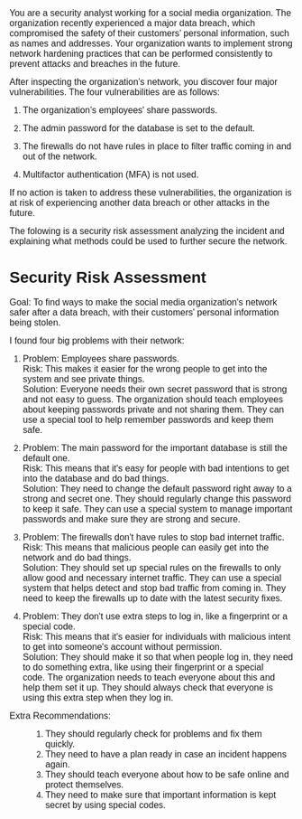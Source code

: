 <p><span style="font-size:16px"><span style="font-family:Arial,Helvetica,sans-serif">You are a security analyst working for a social media organization. The organization recently experienced a major data breach, which compromised the safety of their customers&rsquo; personal information, such as names and addresses. Your organization wants to implement strong network hardening practices that can be performed consistently to prevent attacks and breaches in the future.&nbsp;</span></span></p>

<p><span style="font-size:16px"><span style="font-family:Arial,Helvetica,sans-serif">After inspecting the organization&rsquo;s network, you discover four major vulnerabilities. The four vulnerabilities are as follows:</span></span></p>

<ol>
	<li>
	<p><span style="font-size:16px"><span style="font-family:Arial,Helvetica,sans-serif">The organization&rsquo;s employees&#39; share passwords.</span></span></p>
	</li>
	<li>
	<p><span style="font-size:16px"><span style="font-family:Arial,Helvetica,sans-serif">The admin password for the database is set to the default.</span></span></p>
	</li>
	<li>
	<p><span style="font-size:16px"><span style="font-family:Arial,Helvetica,sans-serif">The firewalls do not have rules in place to filter traffic coming in and out of the network.</span></span></p>
	</li>
	<li>
	<p><span style="font-size:16px"><span style="font-family:Arial,Helvetica,sans-serif">Multifactor authentication (MFA) is not used.&nbsp;</span></span></p>
	</li>
</ol>

<p><span style="font-size:16px"><span style="font-family:Arial,Helvetica,sans-serif">If no action is taken to address these vulnerabilities, the organization is at risk of experiencing another data breach or other attacks in the future.&nbsp;</span></span></p>

<p><span style="font-size:16px"><span style="font-family:Arial,Helvetica,sans-serif">The folowing is a security risk assessment analyzing the incident and explaining what methods could be used to further secure the network.</span></span></p>

<h1><span style="font-family:Arial,Helvetica,sans-serif">Security Risk Assessment&nbsp;</span></h1>

<p><span style="font-size:16px"><span style="font-family:Arial,Helvetica,sans-serif">Goal: To find ways to make the social media organization&#39;s network safer after a data breach, with their customers&#39; personal information being stolen.</span></span></p>

<p><span style="font-size:16px"><span style="font-family:Arial,Helvetica,sans-serif">I found four big problems with their network:</span></span></p>

<ol>
	<li>
	<p><span style="font-size:16px"><span style="font-family:Arial,Helvetica,sans-serif">Problem: Employees share passwords.<br />
	Risk: This makes it easier for the wrong people to get into the system and see private things.<br />
	Solution:&nbsp;</span></span><span style="font-family:Arial,Helvetica,sans-serif; font-size:16px">Everyone needs their own secret password that is strong and not easy to guess.&nbsp;</span><span style="font-family:Arial,Helvetica,sans-serif; font-size:16px">The organization should teach employees about keeping passwords private and not sharing them.&nbsp;</span><span style="font-family:Arial,Helvetica,sans-serif; font-size:16px">They can use a special tool to help remember passwords and keep them safe.</span></p>
	</li>
	<li>
	<p><span style="font-size:16px"><span style="font-family:Arial,Helvetica,sans-serif">Problem: The main password for the important database is still the default one.<br />
	Risk: This means that it&#39;s easy for&nbsp;people with bad intentions to get into the database and do bad things.<br />
	Solution: T</span></span><span style="font-family:Arial,Helvetica,sans-serif; font-size:16px">hey need to change the default password right away to a strong and secret one.&nbsp;</span><span style="font-family:Arial,Helvetica,sans-serif; font-size:16px">They should regularly change this password to keep it safe.&nbsp;</span><span style="font-family:Arial,Helvetica,sans-serif; font-size:16px">They can use a special system to manage important passwords and make sure they are strong and secure.</span></p>
	</li>
	<li>
	<p><span style="font-size:16px"><span style="font-family:Arial,Helvetica,sans-serif">Problem: The firewalls don&#39;t have rules to stop bad internet traffic.<br />
	Risk: This means that malicious people can easily get into the network and do bad things.<br />
	Solution:&nbsp;</span></span><span style="font-family:Arial,Helvetica,sans-serif; font-size:16px">They should set up special rules on the firewalls to only allow good and necessary internet traffic.&nbsp;</span><span style="font-family:Arial,Helvetica,sans-serif; font-size:16px">They can use a special system that helps detect and stop bad traffic from coming in.&nbsp;</span><span style="font-family:Arial,Helvetica,sans-serif; font-size:16px">They need to keep the firewalls up to date with the latest security fixes.</span></p>
	</li>
	<li>
	<p><span style="font-size:16px"><span style="font-family:Arial,Helvetica,sans-serif">Problem: They don&#39;t use extra steps to log in, like a fingerprint or a special code.<br />
	Risk: This means that it&#39;s easier for individuals with malicious intent to get into someone&#39;s account without permission.<br />
	Solution:&nbsp;</span></span><span style="font-family:Arial,Helvetica,sans-serif; font-size:16px">They should make it so that when people log in, they need to do something extra, like using their fingerprint or a special code.&nbsp;</span><span style="font-family:Arial,Helvetica,sans-serif; font-size:16px">The organization needs to teach everyone about this and help them set it up.&nbsp;</span><span style="font-family:Arial,Helvetica,sans-serif; font-size:16px">They should always check that everyone is using this extra step when they log in.</span></p>
	</li>
</ol>

<p><span style="font-size:16px"><span style="font-family:Arial,Helvetica,sans-serif">Extra Recommendations:</span></span></p>

<ol style="margin-left:40px">
	<li><span style="font-size:16px"><span style="font-family:Arial,Helvetica,sans-serif">They should regularly check for problems and fix them quickly.</span></span></li>
	<li><span style="font-size:16px"><span style="font-family:Arial,Helvetica,sans-serif">They need to have a plan ready in case an incident&nbsp;happens again.</span></span></li>
	<li><span style="font-size:16px"><span style="font-family:Arial,Helvetica,sans-serif">They should teach everyone about how to be safe online and protect themselves.</span></span></li>
	<li><span style="font-size:16px"><span style="font-family:Arial,Helvetica,sans-serif">They need to make sure that important information is kept secret by using special codes.</span></span></li>
</ol>

<p>&nbsp;</p>

<p>&nbsp;</p>




